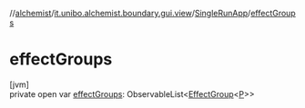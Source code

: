 //[alchemist](../../../index.md)/[it.unibo.alchemist.boundary.gui.view](../index.md)/[SingleRunApp](index.md)/[effectGroups](effect-groups.md)

# effectGroups

[jvm]\
private open var [effectGroups](effect-groups.md): ObservableList<[EffectGroup](../../it.unibo.alchemist.boundary.gui.effects/-effect-group/index.md)<[P](../../it.unibo.alchemist.boundary.monitor/-f-x-step-monitor/index.md)>>
